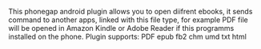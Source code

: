 This phonegap android plugin allows you to open diifrent ebooks, it sends command to another apps, linked with this file type, for example PDF file will be opened in Amazon Kindle or Adobe Reader if this programms installed on the phone.
Plugin supports:
PDF
epub
fb2
chm
umd
txt
html